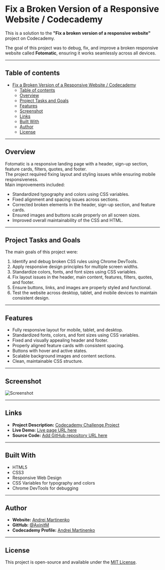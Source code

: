 # Fix a Broken Version of a Responsive Website / Codecademy

This is a solution to the **"Fix a broken version of a responsive website"** project on Codecademy.

The goal of this project was to debug, fix, and improve a broken responsive website called **Fotomatic**, ensuring it works seamlessly across all devices.

---

## Table of contents

- [Fix a Broken Version of a Responsive Website / Codecademy](#fix-a-broken-version-of-a-responsive-website--codecademy)
  - [Table of contents](#table-of-contents)
  - [Overview](#overview)
  - [Project Tasks and Goals](#project-tasks-and-goals)
  - [Features](#features)
  - [Screenshot](#screenshot)
  - [Links](#links)
  - [Built With](#built-with)
  - [Author](#author)
  - [License](#license)

---

## Overview

Fotomatic is a responsive landing page with a header, sign-up section, feature cards, filters, quotes, and footer.  
The project required fixing layout and styling issues while ensuring mobile responsiveness.  
Main improvements included:

- Standardized typography and colors using CSS variables.
- Fixed alignment and spacing issues across sections.
- Corrected broken elements in the header, sign-up section, and feature cards.
- Ensured images and buttons scale properly on all screen sizes.
- Improved overall maintainability of the CSS and HTML.

---

## Project Tasks and Goals

The main goals of this project were:

1. Identify and debug broken CSS rules using Chrome DevTools.
2. Apply responsive design principles for multiple screen widths.
3. Standardize colors, fonts, and font sizes using CSS variables.
4. Fix layout issues in the header, main content, features, filters, quotes, and footer.
5. Ensure buttons, links, and images are properly styled and functional.
6. Test the website across desktop, tablet, and mobile devices to maintain consistent design.



---

## Features

- Fully responsive layout for mobile, tablet, and desktop.
- Standardized fonts, colors, and font sizes using CSS variables.
- Fixed and visually appealing header and footer.
- Properly aligned feature cards with consistent spacing.
- Buttons with hover and active states.
- Scalable background images and content sections.
- Clean, maintainable CSS structure.

---

## Screenshot

![Screenshot](./resources/images/screenshot.png)

---

## Links

- **Project Description:** [Codecademy Challenge Project](https://www.codecademy.com/journeys/front-end-engineer/paths/fecj-22-improved-styling-with-css/tracks/fecj-22-making-a-website-responsive/modules/wdcp-22-learn-css-documentation-and-debugging-13f52be7-c63f-493b-b67a-306f285dbde0/informationals/f1-2-c1p1-fotomatic)
- **Live Demo:** [Live page URL here](https://axinitm.github.io/Fix-a-Broken-Version-of-a-Responsive-Website-/)
- **Source Code:** [Add GitHub repository URL here](https://github.com/your-username/website-design-system)

---

## Built With

- HTML5
- CSS3
- Responsive Web Design
- CSS Variables for typography and colors
- Chrome DevTools for debugging

---

## Author

- **Website:** [Andrei Martinenko](https://www.frontender.biz/)  
- **GitHub:** [@AxinitM](https://github.com/AxinitM)  
- **Codecademy Profile:** [Andrei Martinenko](https://www.codecademy.com/profiles/system5869051486)

---

## License

This project is open-source and available under the [MIT License](LICENSE).
